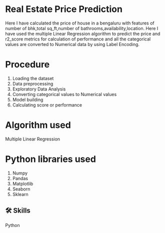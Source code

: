 # Real Estate Price Prediction

Here I have calculated the price of house in a bengaluru with features of number of bhk,total sq_ft,number of bathrooms,availability,location. Here I have used the multiple Linear Regression algorithm to predict the price and r2_score metrics for calculation of performance and all the categorical values are converted to Numerical data by using Label Encoding.

# Procedure
 1) Loading the dataset
 2) Data preprocessing
 3) Exploratory Data Analysis
 4) Converting categorical values to Numerical values
 5) Model building
 6) Calculating score or performance

# Algorithm used
  Multiple Linear Regression
  
# Python libraries used
 1) Numpy
 2) Pandas
 3) Matplotlib
 4) Seaborn
 5) Sklearn
  
## 🛠 Skills
Python 

